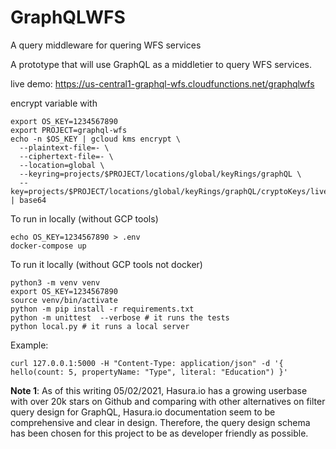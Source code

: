 # GraphQLWFS
A query middleware for quering WFS services

A prototype that will use GraphQL as a middletier to query WFS services.

live demo: https://us-central1-graphql-wfs.cloudfunctions.net/graphqlwfs

encrypt variable with

```
export OS_KEY=1234567890
export PROJECT=graphql-wfs
echo -n $OS_KEY | gcloud kms encrypt \
  --plaintext-file=- \
  --ciphertext-file=- \
  --location=global \
  --keyring=projects/$PROJECT/locations/global/keyRings/graphQL \
  --key=projects/$PROJECT/locations/global/keyRings/graphQL/cryptoKeys/live | base64
```

To run in locally (without GCP tools)
```
echo OS_KEY=1234567890 > .env 
docker-compose up
```

To run it locally (without GCP tools not docker)
```
python3 -m venv venv
export OS_KEY=1234567890
source venv/bin/activate
python -m pip install -r requirements.txt
python -m unittest  --verbose # it runs the tests
python local.py # it runs a local server
```

Example:

```
curl 127.0.0.1:5000 -H "Content-Type: application/json" -d '{ hello(count: 5, propertyName: "Type", literal: "Education") }'
```

**Note 1**: As of this writing 05/02/2021, Hasura.io has a growing userbase with over 20k stars on Github and comparing with other alternatives on filter query design for GraphQL, Hasura.io documentation seem to be comprehensive and clear in design. Therefore, the query design schema has been chosen for this project to be as developer friendly as possible.